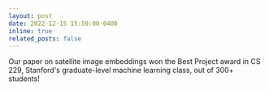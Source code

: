 ```yaml
---
layout: post
date: 2022-12-15 15:59:00-0400
inline: true
related_posts: false
---
```


Our paper on satellite image embeddings won the Best Project award in CS 229, Stanford's graduate-level machine learning class, out of 300+ students!
